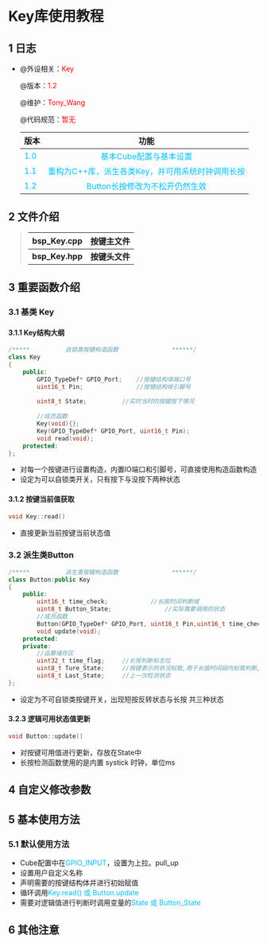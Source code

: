 # Key库使用教程

## 1 日志

 * @外设相关：<font color=Red>Key</font >

   @版本：<font color=Red>1.2</font >

   @维护：<font color=Red>Tony_Wang</font >

   @代码规范：<font color=Red>暂无</font>
   
    
   
  
   | 版本                               |                             功能                             |
   | :--------------------------------- | :----------------------------------------------------------: |
   | <font color=DeepSkyBlue>1.0</font> |    <font color=DeepSkyBlue>基本Cube配置与基本设置</font>     |
   | <font color=DeepSkyBlue>1.1</font> | <font color=DeepSkyBlue>重构为C++库，派生各类Key，并可用系统时钟调用长按</font> |
   | <font color=DeepSkyBlue>1.2</font> | <font color=DeepSkyBlue>Button长按修改为不松开仍然生效</font> |


 ## 2 文件介绍

> | bsp_Key.cpp     | 按键主文件     |
> | --------------- | -------------- |
> | **bsp_Key.hpp** | **按键头文件** |

 ## 3 重要函数介绍

### 3.1 基类 Key

#### 3.1.1 Key结构大纲

```c++
/*****			自锁类按键构造函数				******/
class Key
{
	public:
		GPIO_TypeDef* GPIO_Port;	//按键结构体端口号
		uint16_t Pin;				//按键结构体引脚号
    
   		uint8_t State;			//实时当时的按键按下情况
    
		//成员函数
		Key(void){};
		Key(GPIO_TypeDef* GPIO_Port, uint16_t Pin);	
		void read(void);
	protected:
};
```

* 对每一个按键进行设置构造，内置IO端口和引脚号，可直接使用构造函数构造
* 设定为可以自锁类开关，只有按下与没按下两种状态

#### 3.1.2 按键当前值获取

```c++
void Key::read()
```

* 直接更新当前按键当前状态值

### 3.2 派生类Button

```c++
/*****			派生类按键构造函数				******/
class Button:public Key
{
	public:
		uint16_t time_check;			//长按时间判断域
		uint8_t Button_State;				//实际需要调用的状态	
		//成员函数
		Button(GPIO_TypeDef* GPIO_Port, uint16_t Pin,uint16_t time_check);
		void update(void);
	protected:	
	private:
		//运算储存区
		uint32_t time_flag;		//长按判断标志位
		uint8_t Ture_State;		//按键表示的状况标致,用于长按时间段内标致判断,目前仅由未使用内置时钟使用
		uint8_t Last_State;		//上一次检测状态
};
```

* 设定为不可自锁类按键开关，出现短按反转状态与长按 共三种状态

#### 3.2.3 逻辑可用状态值更新

```c++
void Button::update()
```

* 对按键可用值进行更新，存放在State中
* 长按检测函数使用的是内置 systick 时钟，单位ms

 ## 4 自定义修改参数




 ## 5 基本使用方法

### 5.1 默认使用方法

* Cube配置中在<font color='DeepSkyBlue'>GPIO_INPUT</font>，设置为上拉。pull_up
* 设置用户自定义名称
* 声明需要的按键结构体并进行初始赋值
* 循环调用<font color='DeepSkyBlue'>Key.read() 或 Button.update</font>
* 需要对逻辑值进行判断时调用变量的<font color='DeepSkyBlue'>State 或 Button_State</font>




 ## 6 其他注意



 
<!--  -->

